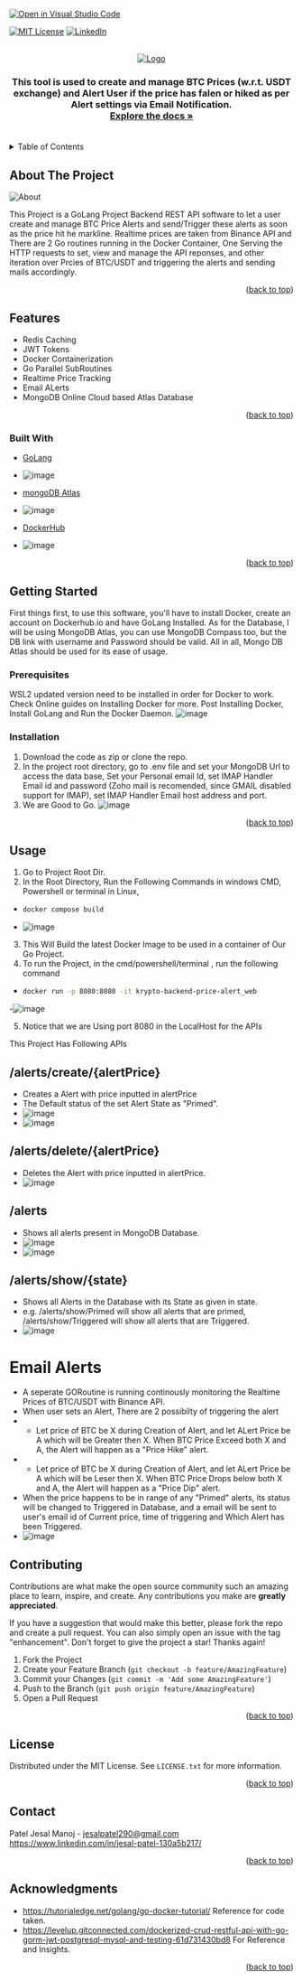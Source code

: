 [![Open in Visual Studio Code](https://classroom.github.com/assets/open-in-vscode-c66648af7eb3fe8bc4f294546bfd86ef473780cde1dea487d3c4ff354943c9ae.svg)](https://classroom.github.com/online_ide?assignment_repo_id=7942927&assignment_repo_type=AssignmentRepo)
<div id="top"></div>
<!--
*** Thanks for checking out the Best-README-Template. If you have a suggestion
*** that would make this better, please fork the repo and create a pull request
*** or simply open an issue with the tag "enhancement".
*** Don't forget to give the project a star!
*** Thanks again! Now go create something AMAZING! :D
-->



<!-- PROJECT SHIELDS -->
<!--
*** I'm using markdown "reference style" links for readability.
*** Reference links are enclosed in brackets [ ] instead of parentheses ( ).
*** See the bottom of this document for the declaration of the reference variables
*** for contributors-url, forks-url, etc. This is an optional, concise syntax you may use.
*** https://www.markdownguide.org/basic-syntax/#reference-style-links
-->
[![MIT License][license-shield]][license-url]
[![LinkedIn][linkedin-shield]][linkedin-url]



<!-- PROJECT LOGO -->
<br />
<div align="center">
  <a href="https://www.letskrypto.com">
    <img src="https://www.letskrypto.com/img/krypto-logo-nas.png" alt="Logo">
  </a>

<h3 align="center"GoLang Crypto Price Monitoring in Realtime With EMail Notification</h3>

  <p align="center">
    This tool is used to create and manage BTC Prices (w.r.t. USDT exchange) and Alert User if the price has falen or hiked as per Alert settings via Email Notification.
    <br />
    <a href="https://github.com/JesalMP/Krypto-Backend-Price-Alert"><strong>Explore the docs »</strong></a>
    <br />
    <br />
  </p>
</div>



<!-- TABLE OF CONTENTS -->
<details>
  <summary>Table of Contents</summary>
  <ol>
    <li>
      <a href="#about-the-project">About The Project</a>
      <ul>
        <li><a href="#built-with">Built With</a></li>
      </ul>
    </li>
    <li>
      <a href="#getting-started">Getting Started</a>
      <ul>
        <li><a href="#prerequisites">Prerequisites</a></li>
        <li><a href="#installation">Installation</a></li>
      </ul>
    </li>
    <li><a href="#usage">Usage</a></li>
    <li><a href="#roadmap">Roadmap</a></li>
    <li><a href="#contributing">Contributing</a></li>
    <li><a href="#license">License</a></li>
    <li><a href="#contact">Contact</a></li>
    <li><a href="#acknowledgments">Acknowledgments</a></li>
  </ol>
</details>



<!-- ABOUT THE PROJECT -->
## About The Project

<img src="images/ss1.png" alt="About">

This Project is a GoLang Project Backend REST API software to let a user create and manage BTC Price Alerts and send/Trigger these alerts as soon as the price hit he markline. Realtime prices are taken from Binance API and There are 2 Go routines running in the Docker Container, One Serving the HTTP requests to set, view and manage the API reponses, and other iteration over Prcies of BTC/USDT and triggering the alerts and sending mails accordingly.

<p align="right">(<a href="#top">back to top</a>)</p>

## Features
- Redis Caching
- JWT Tokens
- Docker Containerization
- Go Parallel SubRoutines
- Realtime Price Tracking
- Email ALerts
- MongoDB Online Cloud based Atlas Database

<p align="right">(<a href="#top">back to top</a>)</p>



### Built With

* [GoLang](https://go.dev/)
- ![image](https://user-images.githubusercontent.com/84318539/181879067-2cda81d9-7f2c-40ec-9945-31232dc89060.png)

* [mongoDB Atlas](https://www.mongodb.com/)
- ![image](https://user-images.githubusercontent.com/84318539/181879090-3816b718-65c1-481a-b4ff-85ea263d47e6.png)

* [DockerHub](https://hub.docker.com/)
- ![image](https://user-images.githubusercontent.com/84318539/181879116-1aab2e50-57a2-4ca3-bb1e-447fd295b24f.png)

<p align="right">(<a href="#top">back to top</a>)</p>



<!-- GETTING STARTED -->
## Getting Started

First things first, to use this software, you'll have to install Docker, create an account on Dockerhub.io and have GoLang Installed.
As for the Database, I will be using MongoDB Atlas, you can use MongoDB Compass too, but the DB link with username and Password should be valid.
All in all, Mongo DB Atlas should be used for its ease of usage.




### Prerequisites

WSL2 updated version need to be installed in order for Docker to work. Check Online guides on Installing Docker for more.
Post Installing Docker, Install GoLang and Run the Docker Daemon.
![image](https://user-images.githubusercontent.com/84318539/181877796-db739efc-33e7-4c8b-af6c-d046f67e2a98.png)



### Installation

1. Download the code as zip or clone the repo.
2. In the project root directory, go to .env file and set your MongoDB Url to access the data base, Set your Personal email Id, set IMAP Handler Email id and password (Zoho mail is recomended, since GMAIL disabled support for IMAP), set IMAP Handler Email host address and port.
3. We are Good to Go.
![image](https://user-images.githubusercontent.com/84318539/181877883-21114630-9fd3-444c-b028-0bb23822f8df.png)

<p align="right">(<a href="#top">back to top</a>)</p>



<!-- USAGE EXAMPLES -->
## Usage
1. Go to Project Root Dir.
2. In the Root Directory, Run the Following Commands in windows CMD, Powershell or terminal in Linux,
- ```sh
  docker compose build
  ```

-  ![image](https://user-images.githubusercontent.com/84318539/181878056-17b30442-7dfb-435c-bd66-b832ef16ef02.png)


3. This Will Build the latest Docker Image to be used in a container of Our Go Project.
4. To run the Project, in the cmd/powershell/terminal , run the following command
- ```sh
  docker run -p 8080:8080 -it krypto-backend-price-alert_web
  ```
-![image](https://user-images.githubusercontent.com/84318539/181878329-d734d511-891a-4dc4-b9da-c8c3a0c2f399.png)

5. Notice that we are Using port 8080 in the LocalHost for the APIs

This Project Has Following APIs
## /alerts/create/{alertPrice}
- Creates a Alert with price inputted in alertPrice
- The Default status of the set Alert State as "Primed".
- ![image](https://user-images.githubusercontent.com/84318539/181878374-fe56def3-afa1-4b35-93fe-c0ba1a7f1208.png)
- ![image](https://user-images.githubusercontent.com/84318539/181878382-d7182a3d-3e5a-4912-a9cd-adda00f52503.png)

## /alerts/delete/{alertPrice}
- Deletes the Alert with price inputted in alertPrice.
- ![image](https://user-images.githubusercontent.com/84318539/181878444-72134b52-7a41-4a92-8b4b-4c35fe47544a.png)


## /alerts
- Shows all alerts present in MongoDB Database.
- ![image](https://user-images.githubusercontent.com/84318539/181878396-3f459a0c-a184-4f15-b38e-b67b45353178.png)
- ![image](https://user-images.githubusercontent.com/84318539/181878412-ee9bbcd1-29a7-435d-b8fa-f25e2128a3f0.png)
## /alerts/show/{state}
- Shows all Alerts in the Database with its State as given in state.
- e.g. /alerts/show/Primed will show all alerts that are primed, /alerts/show/Triggered will show all alerts that are Triggered.
- ![image](https://user-images.githubusercontent.com/84318539/181878465-b92a9d6f-5a67-4ddc-837e-58a8f020d242.png)


# Email Alerts
- A seperate GORoutine is running continously monitoring the Realtime Prices of BTC/USDT with Binance API.
- When user sets an Alert, There are 2 possibilty of triggering the alert
- - Let price of BTC  be X during Creation of Alert, and let ALert Price be A which will be Greater then X. When BTC Price Exceed both X and A, the Alert will happen as a "Price Hike" alert.
- - Let price of BTC  be X during Creation of Alert, and let ALert Price be A which will be Leser then X. When BTC Price Drops below both X and A, the Alert will happen as a "Price Dip" alert.
- When the price happens to be in range of any "Primed" alerts, its status will be changed to Triggered in Database, and a email will be sent to user's email id of Current price, time of triggering and Which Alert has been Triggered.
- ![image](https://user-images.githubusercontent.com/84318539/181878650-08f558e4-074a-40f3-9ebc-6564083c1889.png)





<!-- CONTRIBUTING -->
## Contributing

Contributions are what make the open source community such an amazing place to learn, inspire, and create. Any contributions you make are **greatly appreciated**.

If you have a suggestion that would make this better, please fork the repo and create a pull request. You can also simply open an issue with the tag "enhancement".
Don't forget to give the project a star! Thanks again!

1. Fork the Project
2. Create your Feature Branch (`git checkout -b feature/AmazingFeature`)
3. Commit your Changes (`git commit -m 'Add some AmazingFeature'`)
4. Push to the Branch (`git push origin feature/AmazingFeature`)
5. Open a Pull Request

<p align="right">(<a href="#top">back to top</a>)</p>



<!-- LICENSE -->
## License

Distributed under the MIT License. See `LICENSE.txt` for more information.

<p align="right">(<a href="#top">back to top</a>)</p>



<!-- CONTACT -->
## Contact

Patel Jesal Manoj - jesalpatel290@gmail.com
https://www.linkedin.com/in/jesal-patel-130a5b217/ 

<p align="right">(<a href="#top">back to top</a>)</p>



<!-- ACKNOWLEDGMENTS -->
## Acknowledgments

* https://tutorialedge.net/golang/go-docker-tutorial/ Reference for code taken.
* https://levelup.gitconnected.com/dockerized-crud-restful-api-with-go-gorm-jwt-postgresql-mysql-and-testing-61d731430bd8 For Reference and Insights.


<p align="right">(<a href="#top">back to top</a>)</p>



<!-- MARKDOWN LINKS & IMAGES -->
<!-- https://www.markdownguide.org/basic-syntax/#reference-style-links -->
[license-shield]: https://img.shields.io/github/license/othneildrew/Best-README-Template.svg?style=for-the-badge
[license-url]: https://github.com/dyte-submissions/dyte-vit-2022-JesalMP/blob/main/LICENSE.txt
[linkedin-shield]: https://img.shields.io/badge/-LinkedIn-black.svg?style=for-the-badge&logo=linkedin&colorB=555
[linkedin-url]: https://www.linkedin.com/in/jesal-patel-130a5b217/
[product-screenshot]: images/screenshot.png
